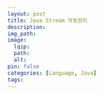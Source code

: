 ```yaml
---
layout: post
title: Java Stream 작동원리
description:
img_path:
image:
  lqip:
  path:
  alt:
pin: false
categories: [Language, Java]
tags:
---
```

